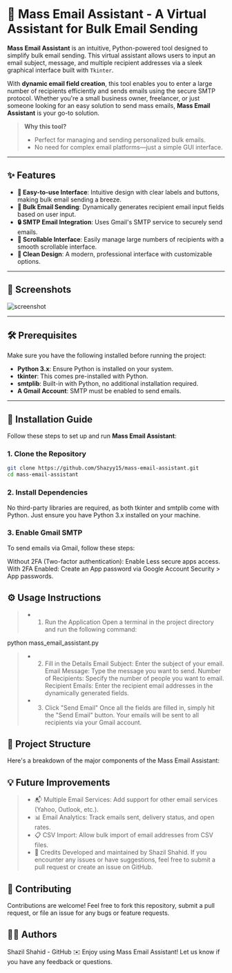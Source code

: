 
# 🌟 Mass Email Assistant - A Virtual Assistant for Bulk Email Sending 

**Mass Email Assistant** is an intuitive, Python-powered tool designed to simplify bulk email sending. This virtual assistant allows users to input an email subject, message, and multiple recipient addresses via a sleek graphical interface built with `Tkinter`. 

With **dynamic email field creation**, this tool enables you to enter a large number of recipients efficiently and sends emails using the secure SMTP protocol. Whether you're a small business owner, freelancer, or just someone looking for an easy solution to send mass emails, **Mass Email Assistant** is your go-to solution.

> **Why this tool?**
> - Perfect for managing and sending personalized bulk emails.
> - No need for complex email platforms—just a simple GUI interface.

---

## ✨ Features

- **🚀 Easy-to-use Interface**: Intuitive design with clear labels and buttons, making bulk email sending a breeze.
- **📧 Bulk Email Sending**: Dynamically generates recipient email input fields based on user input.
- **🔒 SMTP Email Integration**: Uses Gmail's SMTP service to securely send emails.
- **🔄 Scrollable Interface**: Easily manage large numbers of recipients with a smooth scrollable interface.
- **🎨 Clean Design**: A modern, professional interface with customizable options.

---

## 📸 Screenshots

![screenshot](https://github.com/user-attachments/assets/d81367e9-da0d-42bf-abe9-79b093ca4cd7)


---

## 🛠 Prerequisites

Make sure you have the following installed before running the project:

- **Python 3.x**: Ensure Python is installed on your system.
- **tkinter**: This comes pre-installed with Python.
- **smtplib**: Built-in with Python, no additional installation required.
- **A Gmail Account**: SMTP must be enabled to send emails.

---

## 🚀 Installation Guide

Follow these steps to set up and run **Mass Email Assistant**:

### 1. **Clone the Repository**

```bash
git clone https://github.com/Shazyy15/mass-email-assistant.git
cd mass-email-assistant
```
### 2. **Install Dependencies**
No third-party libraries are required, as both tkinter and smtplib come with Python. Just ensure you have Python 3.x installed on your machine.

### 3. Enable Gmail SMTP
To send emails via Gmail, follow these steps:

Without 2FA (Two-factor authentication): Enable Less secure apps access.
With 2FA Enabled: Create an App password via Google Account Security > App passwords.
## ⚙️ Usage Instructions
> - 1. Run the Application
Open a terminal in the project directory and run the following command:


python mass_email_assistant.py
> - 2. Fill in the Details
Email Subject: Enter the subject of your email.
Email Message: Type the message you want to send.
Number of Recipients: Specify the number of people you want to email.
Recipient Emails: Enter the recipient email addresses in the dynamically generated fields.
> - 3. Click "Send Email"
Once all the fields are filled in, simply hit the "Send Email" button. Your emails will be sent to all recipients via your Gmail account.

## 🎯 Project Structure
Here's a breakdown of the major components of the Mass Email Assistant:


## 💡 Future Improvements
> - 📬 Multiple Email Services: Add support for other email services (Yahoo, Outlook, etc.).
> - 📊 Email Analytics: Track emails sent, delivery status, and open rates.
> - 📋 CSV Import: Allow bulk import of email addresses from CSV files.
> - 🙌 Credits
Developed and maintained by Shazil Shahid. If you encounter any issues or have suggestions, feel free to submit a pull request or create an issue on GitHub.

## 👏 Contributing
Contributions are welcome! Feel free to fork this repository, submit a pull request, or file an issue for any bugs or feature requests.

## 👨‍💻 Authors
Shazil Shahid - GitHub
✉️ Enjoy using Mass Email Assistant! Let us know if you have any feedback or questions.
